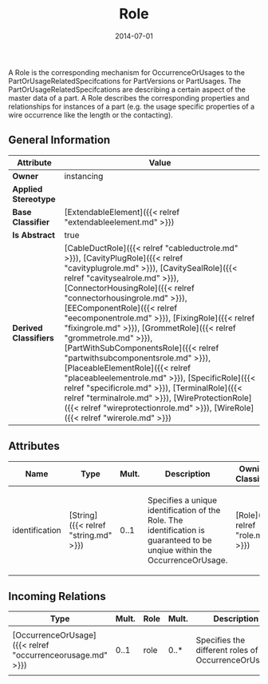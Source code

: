 ﻿---
title: Role
toc: false
type: specs
date: "2014-07-01"
draft: false
specification: VEC
version: 1.1.1
documentType: "Recommendation"
elementType: Class
classes:
  - Role
menu_name: vec-1.1.1
---
<p> A Role is the corresponding mechanism for OccurrenceOrUsages to the PartOrUsageRelatedSpecifcations for PartVersions or PartUsages. The PartOrUsageRelatedSpecifcations are describing a certain aspect of the master data of a part. A Role describes the corresponding properties and relationships for instances of a part (e.g. the usage specific properties of a wire occurrence like the length or the contacting).      </p>

## General Information

| Attribute               | Value |
|-------------------------|-------|
| **Owner**               | instancing |
| **Applied Stereotype**  |   |
| **Base Classifier**     | [ExtendableElement]({{< relref "extendableelement.md" >}})<br/>  |
| **Is Abstract**         | true |
| **Derived Classifiers** | [CableDuctRole]({{< relref "cableductrole.md" >}}), [CavityPlugRole]({{< relref "cavityplugrole.md" >}}), [CavitySealRole]({{< relref "cavitysealrole.md" >}}), [ConnectorHousingRole]({{< relref "connectorhousingrole.md" >}}), [EEComponentRole]({{< relref "eecomponentrole.md" >}}), [FixingRole]({{< relref "fixingrole.md" >}}), [GrommetRole]({{< relref "grommetrole.md" >}}), [PartWithSubComponentsRole]({{< relref "partwithsubcomponentsrole.md" >}}), [PlaceableElementRole]({{< relref "placeableelementrole.md" >}}), [SpecificRole]({{< relref "specificrole.md" >}}), [TerminalRole]({{< relref "terminalrole.md" >}}), [WireProtectionRole]({{< relref "wireprotectionrole.md" >}}), [WireRole]({{< relref "wirerole.md" >}}) |

## Attributes
|  Name  |  Type  |  Mult.  |  Description  |  Owning Classifier  |
|--------|--------|---------|---------------|--------------|
|identification | [String]({{< relref "string.md" >}}) | 0..1 | <p>Specifies a unique identification of the Role. The identification is guaranteed to be unqiue within the OccurrenceOrUsage. </p> | [Role]({{< relref "role.md" >}}) |

##  Incoming Relations
|    Type  |   Mult.  |   Role    |   Mult.   |   Description  |
|----------|----------|-----------|-----------|----------------|
| [OccurrenceOrUsage]({{< relref "occurrenceorusage.md" >}}) | 0..1 | role | 0..* | <p> Specifies the different roles of the OccurrenceOrUsage.      </p> |

